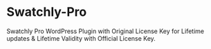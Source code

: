 # Swatchly-Pro
Swatchly Pro WordPress Plugin with Original License Key for Lifetime updates &amp; Lifetime Validity with Official License Key.
